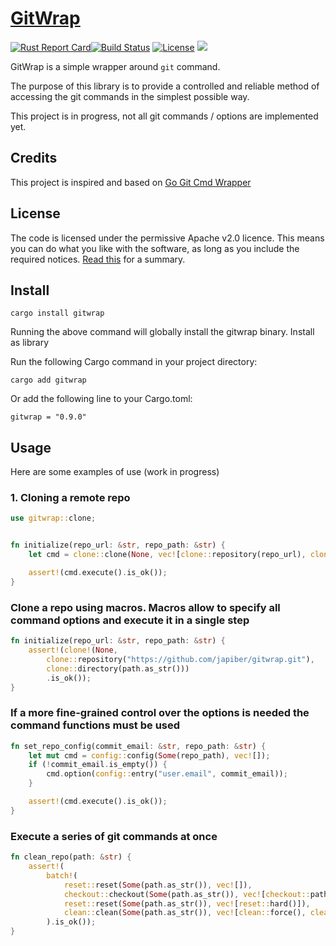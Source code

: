 
# [GitWrap](https://crates.io/crates/gitwrap)

[![Rust Report Card](https://rust-reportcard.xuri.me/badge/github.com/japiber/gitwrap?style=flat)](https://rust-reportcard.xuri.me/badge/github.com/japiber/gitwrap?style=flat)[![Build Status](https://github.com/japiber/gitwrap/actions/workflows/rust.yml/badge.svg)](https://github.com/japiber/gitwrap/actions/workflows/rust.yml) [![License](https://img.shields.io/badge/License-Apache%202.0-blue.svg)](https://github.com/xuri/rust-reportcard/blob/master/LICENSE)
[![](https://img.shields.io/crates/v/gitwrap.svg)](https://crates.io/crates/gitwrap)  


GitWrap is a simple wrapper around `git` command.

The purpose of this library is to provide a controlled and reliable method of accessing the git commands in the simplest possible way.

This project is in progress, not all git commands / options are implemented yet.

## Credits

This project is inspired and based on [Go Git Cmd Wrapper](https://github.com/ldez/go-git-cmd-wrapper)

## License

The code is licensed under the permissive Apache v2.0 licence. This means you can do what you like with the software, as long as you include the required notices. [Read this](https://tldrlegal.com/license/apache-license-2.0-(apache-2.0)) for a summary.

## Install

```
cargo install gitwrap
```

Running the above command will globally install the gitwrap binary.
Install as library

Run the following Cargo command in your project directory:
```
cargo add gitwrap
```

Or add the following line to your Cargo.toml:
```
gitwrap = "0.9.0"
```

## Usage

Here are some examples of use (work in progress)

### 1. Cloning a remote repo

```rust
use gitwrap::clone;


fn initialize(repo_url: &str, repo_path: &str) {
    let cmd = clone::clone(None, vec![clone::repository(repo_url), clone::directory(repo_path)]);

    assert!(cmd.execute().is_ok());
}
```

### Clone a repo using macros. Macros allow to specify all command options and execute it in a single step

```rust
fn initialize(repo_url: &str, repo_path: &str) {
    assert!(clone!(None,
        clone::repository("https://github.com/japiber/gitwrap.git"),
        clone::directory(path.as_str()))
        .is_ok());
}
```

### If a more fine-grained control over the options is needed the command functions must be used

```rust
fn set_repo_config(commit_email: &str, repo_path: &str) {
    let mut cmd = config::config(Some(repo_path), vec![]);
    if (!commit_email.is_empty()) {
        cmd.option(config::entry("user.email", commit_email));
    }

    assert!(cmd.execute().is_ok());
}
```

### Execute a series of git commands at once

```rust
fn clean_repo(path: &str) {
    assert!(
        batch!(
            reset::reset(Some(path.as_str()), vec![]),
            checkout::checkout(Some(path.as_str()), vec![checkout::pathspec(".")]),
            reset::reset(Some(path.as_str()), vec![reset::hard()]),
            clean::clean(Some(path.as_str()), vec![clean::force(), clean::recurse_directories(), clean::no_gitignore()])
        ).is_ok());
}
```
